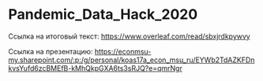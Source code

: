 # Pandemic_Data_Hack_2020

Ссылка на итоговый текст: https://www.overleaf.com/read/sbxjrdkpywvy

Ссылка на презентацию: https://econmsu-my.sharepoint.com/:p:/g/personal/koas17a_econ_msu_ru/EYWb2TdAZKFDnkvsYufd6zcBMEfB-kMhQkpGXA6ts3sRJQ?e=qmrNgr 
